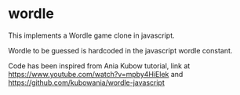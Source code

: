 # wordle
This implements a Wordle game clone in javascript.

Wordle to be guessed is hardcoded in the javascript wordle constant.

Code has been inspired from Ania Kubow tutorial, link at https://www.youtube.com/watch?v=mpby4HiElek and https://github.com/kubowania/wordle-javascript
